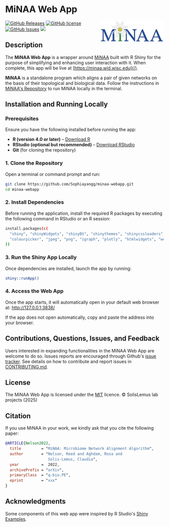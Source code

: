 # MiNAA Web App

<img src="www/logo.png" style="width:40%;" align=right>

[![GitHub Releases](https://img.shields.io/github/v/release/solislemuslab/minaa-webapp?display_name=tag)](https://github.com/solislemuslab/minaa-webapp/releases) [![GitHub license](https://img.shields.io/github/license/solislemuslab/minaa-webapp)](https://github.com/solislemuslab/minaa-webapp/blob/main/LICENCE) [![GitHub Issues](https://img.shields.io/github/issues/solislemuslab/minaa-webapp)](https://github.com/solislemuslab/minaa-webapp/issues) ![ ](https://img.shields.io/github/languages/code-size/solislemuslab/minaa-webapp)

## Description

The **MiNAA Web App** is a wrapper around [MiNAA](https://github.com/solislemuslab/minaa) built with R Shiny for the purpose of simplifying and enhancing user interaction with it. When complete, this app will be live at [https://minaa.wid.wisc.edu](/).

**MiNAA** is a standalone program which aligns a pair of given networks on the basis of their topological and biological data. Follow the instructions in [MiNAA's Repository](https://github.com/solislemuslab/minaa) to run MiNAA locally in the terminal.

## Installation and Running Locally

### Prerequisites
Ensure you have the following installed before running the app:

- **R (version 4.0 or later)** – [Download R](https://cran.r-project.org/)
- **RStudio (optional but recommended)** – [Download RStudio](https://posit.co/download/rstudio-desktop/)
- **Git** (for cloning the repository)

### 1. Clone the Repository
Open a terminal or command prompt and run:

```sh
git clone https://github.com/Sophiayangg/minaa-webapp.git
cd minaa-webapp
```
### 2. Install Dependencies
Before running the application, install the required R packages by executing the following command in RStudio or an R session:

```sh
install.packages(c(
  "shiny", "shinyWidgets", "shinyBS", "shinythemes", "shinycssloaders",
  "colourpicker", "jpeg", "png", "igraph", "plotly", "htmlwidgets", "webshot"
))
```

### 3. Run the Shiny App Locally
Once dependencies are installed, launch the app by running:

```sh
shiny::runApp()
```

### 4. Access the Web App
Once the app starts, it will automatically open in your default web browser at:
http://127.0.0.1:3838/

If the app does not open automatically, copy and paste the address into your browser.



## Contributions, Questions, Issues, and Feedback

Users interested in expanding functionalities in the MiNAA Web App are welcome to do so. Issues reports are encouraged through Github's [issue tracker](https://github.com/solislemuslab/minaa-webapp/issues). See details on how to contribute and report issues in [CONTRIBUTING.md](https://github.com/solislemuslab/minaa-webapp/blob/master/CONTRIBUTING.md).

## License

The MiNAA Web App is licensed under the [MIT](https://opensource.org/licenses/MIT) licence. &copy; SolisLemus lab projects (2025)

## Citation

If you use MiNAA in your work, we kindly ask that you cite the following paper:

```bibtex
@ARTICLE{Nelson2022,
  title         = "MiNAA: Microbiome Network Alignment Algorithm",
  author        = "Nelson, Reed and Aghdam, Rosa and
                   Solis-Lemus, Claudia",
  year          =  2022,
  archivePrefix = "arXiv",
  primaryClass  = "q-bio.PE",
  eprint        = "xxx"
}
```

## Acknowledgments

Some components of this web app were inspired by R Studio's [Shiny Examples](https://github.com/rstudio/shiny-examples).
